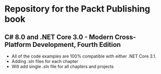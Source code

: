# Repository for the Packt Publishing book
## C# 8.0 and .NET Core 3.0 - Modern Cross-Platform Development, Fourth Edition
- All of the code examples are 100% compatible with either .NET Core 3.1.
- Adding .sln files for each chapter
- Will add single .sln file for all chapters and projects
